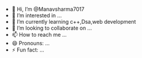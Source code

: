 - 👋 Hi, I’m @Manavsharma7017
- 👀 I’m interested in ...
- 🌱 I’m currently learning c++,Dsa,web development 
- 💞️ I’m looking to collaborate on ...
- 📫 How to reach me ...
- 😄 Pronouns: ...
- ⚡ Fun fact: ...

<!---
Manavsharma7017/Manavsharma7017 is a ✨ special ✨ repository because its `README.md` (this file) appears on your GitHub profile.
You can click the Preview link to take a look at your changes.
--->
